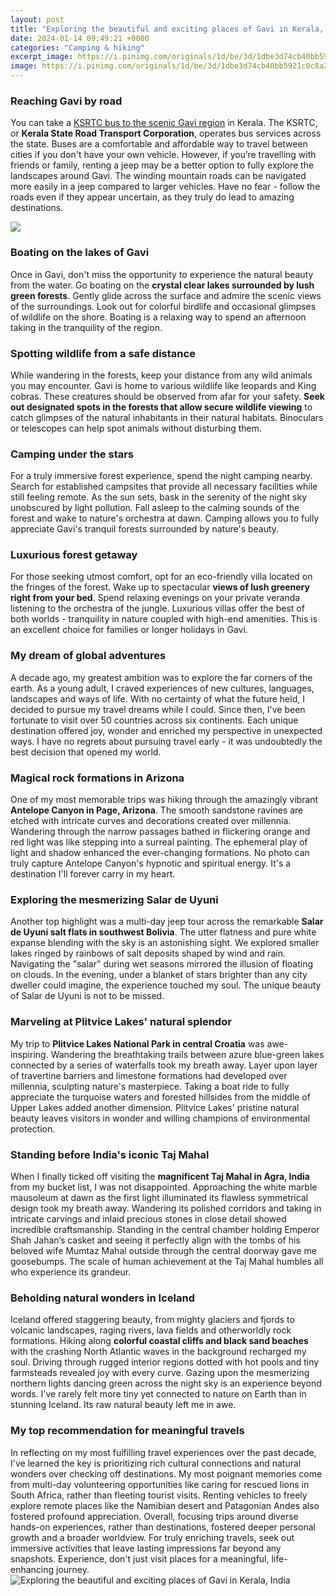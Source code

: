 ```yaml
---
layout: post
title: "Exploring the beautiful and exciting places of Gavi in Kerala, India"
date: 2024-01-14 09:49:21 +0000
categories: "Camping & hiking"
excerpt_image: https://i.pinimg.com/originals/1d/be/3d/1dbe3d74cb40bb5921c0c8a29ea4eb04.jpg
image: https://i.pinimg.com/originals/1d/be/3d/1dbe3d74cb40bb5921c0c8a29ea4eb04.jpg
---
```


### Reaching Gavi by road  
You can take a [KSRTC bus to the scenic Gavi region](https://store.fi.io.vn/funny-boxer-dog-lover-47-boxer-dog) in Kerala. The KSRTC, or **Kerala State Road Transport Corporation**, operates bus services across the state. Buses are a comfortable and affordable way to travel between cities if you don't have your own vehicle. 
However, if you’re travelling with friends or family, renting a jeep may be a better option to fully explore the landscapes around Gavi. The winding mountain roads can be navigated more easily in a jeep compared to larger vehicles. Have no fear - follow the roads even if they appear uncertain, as they truly do lead to amazing destinations.

![](https://img.onmanorama.com/content/dam/mm/en/travel/getting-about-kerala/pathanamthitta/images/2019/8/7/gavi-dam.jpg)
### Boating on the lakes of Gavi
Once in Gavi, don't miss the opportunity to experience the natural beauty from the water. Go boating on the **crystal clear lakes surrounded by lush green forests**. Gently glide across the surface and admire the scenic views of the surroundings. Look out for colorful birdlife and occasional glimpses of wildlife on the shore. Boating is a relaxing way to spend an afternoon taking in the tranquility of the region.
### Spotting wildlife from a safe distance 
While wandering in the forests, keep your distance from any wild animals you may encounter. Gavi is home to various wildlife like leopards and King cobras. These creatures should be observed from afar for your safety. **Seek out designated spots in the forests that allow secure wildlife viewing** to catch glimpses of the natural inhabitants in their natural habitats. Binoculars or telescopes can help spot animals without disturbing them.
### Camping under the stars  
For a truly immersive forest experience, spend the night camping nearby. Search for established campsites that provide all necessary facilities while still feeling remote. As the sun sets, bask in the serenity of the night sky unobscured by light pollution. Fall asleep to the calming sounds of the forest and wake to nature's orchestra at dawn. Camping allows you to fully appreciate Gavi's tranquil forests surrounded by nature's beauty.
### Luxurious forest getaway  
For those seeking utmost comfort, opt for an eco-friendly villa located on the fringes of the forest. Wake up to spectacular **views of lush greenery right from your bed**. Spend relaxing evenings on your private veranda listening to the orchestra of the jungle. Luxurious villas offer the best of both worlds - tranquility in nature coupled with high-end amenities. This is an excellent choice for families or longer holidays in Gavi.  
### My dream of global adventures
A decade ago, my greatest ambition was to explore the far corners of the earth. As a young adult, I craved experiences of new cultures, languages, landscapes and ways of life. With no certainty of what the future held, I decided to pursue my travel dreams while I could. Since then, I've been fortunate to visit over 50 countries across six continents. Each unique destination offered joy, wonder and enriched my perspective in unexpected ways. I have no regrets about pursuing travel early - it was undoubtedly the best decision that opened my world.
### Magical rock formations in Arizona
One of my most memorable trips was hiking through the amazingly vibrant **Antelope Canyon in Page, Arizona**. The smooth sandstone ravines are etched with intricate curves and decorations created over millennia. Wandering through the narrow passages bathed in flickering orange and red light was like stepping into a surreal painting. The ephemeral play of light and shadow enhanced the ever-changing formations. No photo can truly capture Antelope Canyon's hypnotic and spiritual energy. It's a destination I'll forever carry in my heart.
### Exploring the mesmerizing Salar de Uyuni
Another top highlight was a multi-day jeep tour across the remarkable **Salar de Uyuni salt flats in southwest Bolivia**. The utter flatness and pure white expanse blending with the sky is an astonishing sight. We explored smaller lakes ringed by rainbows of salt deposits shaped by wind and rain. Navigating the "salar" during wet seasons mirrored the illusion of floating on clouds. In the evening, under a blanket of stars brighter than any city dweller could imagine, the experience touched my soul. The unique beauty of Salar de Uyuni is not to be missed.  
### Marveling at Plitvice Lakes' natural splendor
My trip to **Plitvice Lakes National Park in central Croatia** was awe-inspiring. Wandering the breathtaking trails between azure blue-green lakes connected by a series of waterfalls took my breath away. Layer upon layer of travertine barriers and limestone formations had developed over millennia, sculpting nature's masterpiece. Taking a boat ride to fully appreciate the turquoise waters and forested hillsides from the middle of Upper Lakes added another dimension. Plitvice Lakes' pristine natural beauty leaves visitors in wonder and willing champions of environmental protection.
### Standing before India's iconic Taj Mahal
When I finally ticked off visiting the **magnificent Taj Mahal in Agra, India** from my bucket list, I was not disappointed. Approaching the white marble mausoleum at dawn as the first light illuminated its flawless symmetrical design took my breath away. Wandering its polished corridors and taking in intricate carvings and inlaid precious stones in close detail showed incredible craftsmanship. Standing in the central chamber holding Emperor Shah Jahan’s casket and seeing it perfectly align with the tombs of his beloved wife Mumtaz Mahal outside through the central doorway gave me goosebumps. The scale of human achievement at the Taj Mahal humbles all who experience its grandeur.
### Beholding natural wonders in Iceland 
Iceland offered staggering beauty, from mighty glaciers and fjords to volcanic landscapes, raging rivers, lava fields and otherworldly rock formations. Hiking along **colorful coastal cliffs and black sand beaches** with the crashing North Atlantic waves in the background recharged my soul. Driving through rugged interior regions dotted with hot pools and tiny farmsteads revealed joy with every curve. Gazing upon the mesmerizing northern lights dancing green across the night sky is an experience beyond words. I've rarely felt more tiny yet connected to nature on Earth than in stunning Iceland. Its raw natural beauty left me in awe.
### My top recommendation for meaningful travels
In reflecting on my most fulfilling travel experiences over the past decade, I've learned the key is prioritizing rich cultural connections and natural wonders over checking off destinations. My most poignant memories come from multi-day volunteering opportunities like caring for rescued lions in South Africa, rather than fleeting tourist visits. Renting vehicles to freely explore remote places like the Namibian desert and Patagonian Andes also fostered profound appreciation. Overall, focusing trips around diverse hands-on experiences, rather than destinations, fostered deeper personal growth and a broader worldview. For truly enriching travels, seek out immersive activities that leave lasting impressions far beyond any snapshots. Experience, don't just visit places for a meaningful, life-enhancing journey.
![Exploring the beautiful and exciting places of Gavi in Kerala, India](https://i.pinimg.com/originals/1d/be/3d/1dbe3d74cb40bb5921c0c8a29ea4eb04.jpg)